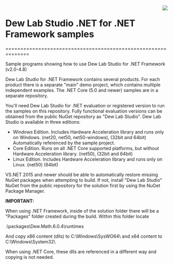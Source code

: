 <a href="https://www.dewresearch.com/products/mtxvec/mtxvec-for-delphi-c-builder">
<img align="right" src="https://www.dewresearch.com/templates/yootheme/cache/mtxvex-icon-ef5151c5.png">
</a>  

# Dew Lab Studio .NET for .NET Framework samples
==============================================================
  
Sample programs showing how to use Dew Lab Studio for .NET Framework (v2.0-4.8)

Dew Lab Studio for .NET Framework contains several products. For each product there is a separate "main" demo project, which contains multiple independent examples. The .NET Core (5.0 and newer) samples are in a separate repository.

You'll need Dew Lab Studio for .NET evaluation or registered version to run the samples on this repository. Fully functional evaluation versions can be obtained from the public NuGet repository as "Dew Lab Studio". Dew Lab Studio is available in three editions:

* Windows Edition. Includes Hardware Acceleration library and runs only on Windows. (net20, net50, net50-windows), (32bit and 64bit) Automatically referenced by the  sample project. 
* Core Edition. Runs on all .NET Core supported platforms, but without Hardware Acceleration library. (net50), (32bit and 64bit)
* Linux Edition. Includes Hardware Acceleration library and runs only on Linux. (net50) (64bit)

VS.NET 2015 and newer should be able to automatically restore missing NuGet packages when attempting to build. If not, install "Dew Lab Studio" NuGet from the public repository for the solution first by using the NuGet Package Manager.  

<b>IMPORTANT:</b>

When using .NET Framework, inside of the solution folder there will be a "Packages" folder created during the build. Within this folder locate 

.\packages\Dew.Math.6.0.4\runtimes

And copy x86 content (dlls) to C:\Windows\SysWO64\ and x64 content to C:\Windows\System32\

When using .NET Core, these dlls are referenced in a different way and copying is not needed.
